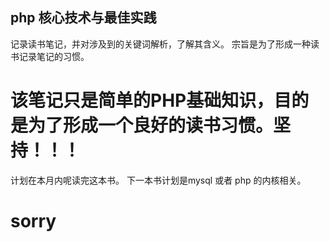 ## php 核心技术与最佳实践
记录读书笔记，并对涉及到的关键词解析，了解其含义。
宗旨是为了形成一种读书记录笔记的习惯。
# 该笔记只是简单的PHP基础知识，目的是为了形成一个良好的读书习惯。坚持！！！

计划在本月内呢读完这本书。
下一本书计划是mysql 或者 php 的内核相关。 
#  sorry 


